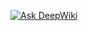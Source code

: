 [![Ask DeepWiki](https://deepwiki.com/badge.svg)](https://deepwiki.com/khumbucyber/food-ordering-system)
